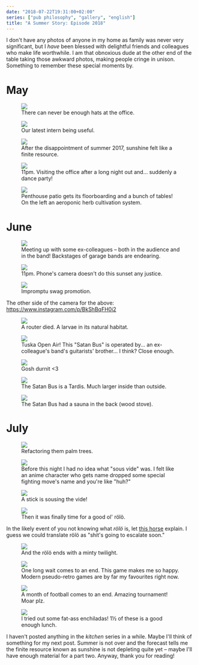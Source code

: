 ```yaml
---
date: "2018-07-22T19:31:00+02:00"
series: ["pub philosophy", "gallery", "english"]
title: "A Summer Story: Episode 2018"
---
```


I don't have any photos of anyone in my home as family was never very significant, but I _have_ been blessed with delightful friends and colleagues who make life worthwhile. I am that obnoxious dude at the other end of the table taking those awkward photos, making people cringe in unison. Something to remember these special moments by.

# May

<figure>
    <img src="./IMG_20180511_131451.jpg">
    <figcaption>There can never be enough hats at the office.</figcaption>
</figure>

<figure>
    <img src="./IMG_20180511_131628.jpg">
    <figcaption>Our latest intern being useful.</figcaption>
</figure>

<figure>
    <img src="./IMG_20180514_134656.jpg">
    <figcaption>After the disappointment of summer 2017, sunshine felt like a finite resource.</figcaption>
</figure>

<figure>
    <img src="./IMG_20180525_230521.jpg">
    <figcaption>11pm. Visiting the office after a long night out and... suddenly a dance party!</figcaption>
</figure>

<figure>
    <img src="./IMG_20180528_142705.jpg">
    <figcaption>Penthouse patio gets its floorboarding and a bunch of tables! On the left an aeroponic herb cultivation system.</figcaption>
</figure>

# June

<figure>
    <img src="./IMG_20180609_231206.jpg">
    <figcaption>Meeting up with some ex-colleagues – both in the audience and in the band! Backstages of garage bands are endearing.</figcaption>
</figure>

<figure>
    <img src="./IMG_20180620_230051.jpg">
    <figcaption>11pm. Phone's camera doesn't do this sunset any justice.</figcaption>
</figure>

<figure>
    <img src="./IMG_20180621_163151.jpg">
    <figcaption>Impromptu swag promotion. </figcaption>
</figure>

The other side of the camera for the above: https://www.instagram.com/p/BkShBqFH0i2

<figure>
    <img src="./IMG_20180625_143216.jpg">
    <figcaption>A router died. A larvae in its natural habitat.</figcaption>
</figure>
<figure>
    <img src="./IMG_20180630_205344.jpg">
    <figcaption>Tuska Open Air! This "Satan Bus" is operated by... an ex-colleague's band's guitarists' brother... I think? Close enough.</figcaption>
</figure>

<figure>
    <img src="./IMG_20180630_184814.jpg">
    <figcaption>Gosh durnit <3</figcaption>
</figure>
<figure>
    <img src="./IMG_20180630_191635.jpg">
    <figcaption>The Satan Bus is a Tardis. Much larger inside than outside. </figcaption>
</figure>

<figure>
    <img src="./IMG_20180630_224541.jpg">
    <figcaption>The Satan Bus had a sauna in the back (wood stove).</figcaption>
</figure>

# July

<figure>
    <img src="./IMG_20180705_130634.jpg">
    <figcaption>Refactoring them palm trees.</figcaption>
</figure>
<figure>
    <img src="./IMG_20180705_123028.jpg">
    <figcaption>Before this night I had no idea what "sous vide" was. I felt like an anime character who gets name dropped some special fighting move's name and you're like "huh?"</figcaption>
</figure>
<figure>
    <img src="./IMG_20180706_125830.jpg">
    <figcaption>A stick is sousing the vide!</figcaption>
</figure>
<figure>
    <img src="./IMG_20180706_174704.jpg">
    <figcaption>Then it was finally time for a good ol' rölö.</figcaption>
</figure>

In the likely event of you not knowing what _rölö_ is, let [this horse](//i.imgur.com/VllER.png) explain. I guess we could translate rölö as "shit's going to escalate soon."

<figure>
    <img src="./IMG_20180706_220304.jpg">
    <figcaption>And the rölö ends with a minty twilight.</figcaption>
</figure>

<figure>
    <img src="./IMG_20180713_100006.jpg">
    <figcaption>One long wait comes to an end. This game makes me so happy. Modern pseudo-retro games are by far my favourites right now.</figcaption>
</figure>

<figure>
    <img src="./IMG_20180715_190600.jpg">
    <figcaption>A month of football comes to an end. Amazing tournament! Moar plz.</figcaption>
</figure>

<figure>
    <img src="./IMG_20180718_223116.jpg">
    <figcaption>I tried out some fat-ass enchiladas! 1½ of these is a good enough lunch.</figcaption>
</figure>

I haven't posted anything in the _kitchen_ series in a while. Maybe I'll think of something for my next post. Summer is not over and the forecast tells me the finite resource known as sunshine is not depleting quite yet – maybe I'll have enough material for a part two. Anyway, thank you for reading!

<!--
<figure>
    <img src="./IMG_20180717_172529.jpg">
    <figcaption>First, find the sunniest terrace in the city. Second, strategically position yourself into a mild shadow.</figcaption>
</figure>
-->
